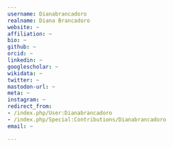```yaml
---
username: Dianabrancadoro
realname: Diana Brancadoro
website: ~
affiliation: ~
bio: ~
github: ~
orcid: ~
linkedin: ~
googlescholar: ~
wikidata: ~
twitter: ~
mastodon-url: ~
meta: ~
instagram: ~
redirect_from:
- /index.php/User:Dianabrancadoro
- /index.php/Special:Contributions/Dianabrancadoro
email: ~

---
```

